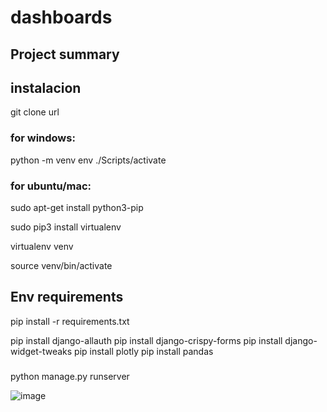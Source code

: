 # dashboards

## Project summary


## instalacion 

git clone url

### for windows:
python -m venv env
./Scripts/activate

### for ubuntu/mac:

sudo apt-get install python3-pip

sudo pip3 install virtualenv 

virtualenv venv 

source venv/bin/activate
## Env requirements
pip install -r requirements.txt

pip install django-allauth
pip install django-crispy-forms
pip install django-widget-tweaks
pip install plotly
pip install pandas

### 

python manage.py runserver

![image](https://user-images.githubusercontent.com/31476977/116016619-8e7bce80-a613-11eb-998f-c4bc04908812.png)
